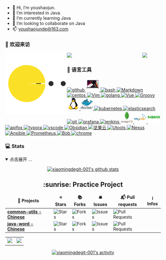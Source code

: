 - 👋 Hi, I’m youshaojun.
- 👀 I’m interested in Java.
- 🌱 I’m currently learning Java
- 💞️ I’m looking to collaborate on Java
- 📫 youshaojunde@163.com

<!---
youshaojun/youshaojun is a ✨ special ✨ repository because its `README.md` (this file) appears on your GitHub profile.
You can click the Preview link to take a look at your changes.
--->

### 🤗 欢迎来访

<div style="width:200px; height:auto; float:left; display:inline">
   <img style="float: left;" src="https://raw.githubusercontent.com/Aniket965/Aniket965/master/pacman.svg?sanitize=true" />
</div>
<div style="width:200px; height:auto; float:left; display:inline">
  <img src="https://profile-counter.glitch.me/youshaojun/count.svg" />
</div>


<div align="center">
  <img src="https://user-images.githubusercontent.com/54707860/194557916-430d9449-77c1-46fb-83c7-7440a4834a66.svg" />
</div>

### 🧰 语言工具

<a href="https://github.com" target="_blank"> <img src="https://cdn.jsdelivr.net/gh/devicons/devicon/icons/github/github-original.svg" alt="github" width="40" height="40"/> </a><a href="https://apple.com" target="_blank"> <img src="https://raw.githubusercontent.com/eryajf/tu/main/img/image_20221012_094215.png" alt="macbookpro" width="43" height="43"/> </a><a href="https://www.gnu.org/software/bash/" target="_blank"> <img src="https://www.vectorlogo.zone/logos/gnu_bash/gnu_bash-icon.svg" alt="bash" width="40" height="40"/> </a><a href="https://www.markdownguide.org/" target="_blank"> <img src="https://cdn.jsdelivr.net/gh/devicons/devicon/icons/markdown/markdown-original.svg" alt="Markdown" width="40" height="40"/> </a><a href="https://www.centos.org/" target="_blank"> <img src="https://cdn.jsdelivr.net/gh/devicons/devicon/icons/centos/centos-original.svg" alt="centos" width="40" height="40"/> </a><a href="https://www.vim.org/" target="_blank"> <img src="https://cdn.jsdelivr.net/gh/devicons/devicon/icons/vim/vim-original.svg" alt="Vim" width="40" height="40"/> </a><a href="https://github.com/golang/go" target="_blank"> <img src="https://cdn.jsdelivr.net/gh/devicons/devicon/icons/go/go-original.svg" alt="golang" width="40" height="40"/> </a><a href="https://cn.vuejs.org/index.html" target="_blank"> <img src="https://cdn.jsdelivr.net/gh/devicons/devicon/icons/vuejs/vuejs-original.svg" alt="Vue" width="40" height="40"/> </a> <a href="https://groovy-lang.org/" target="_blank"> <img src="https://cdn.jsdelivr.net/gh/devicons/devicon/icons/groovy/groovy-original.svg" alt="Groovy" width="40" height="40"/> </a> <a href="https://www.linux.org/" target="_blank"> <img src="https://raw.githubusercontent.com/devicons/devicon/master/icons/linux/linux-original.svg" alt="linux" width="40" height="40"/> </a> <a href="https://www.docker.com/" target="_blank"> <img src="https://raw.githubusercontent.com/devicons/devicon/master/icons/docker/docker-original-wordmark.svg" alt="docker" width="40" height="40"/> </a> <a href="https://kubernetes.io" target="_blank"> <img src="https://www.vectorlogo.zone/logos/kubernetes/kubernetes-icon.svg" alt="kubernetes" width="40" height="40"/> </a> <a href="https://www.elastic.co" target="_blank"> <img src="https://www.vectorlogo.zone/logos/elastic/elastic-icon.svg" alt="elasticsearch" width="40" height="40"/> </a> <a href="https://git-scm.com/" target="_blank"> <img src="https://www.vectorlogo.zone/logos/git-scm/git-scm-icon.svg" alt="git" width="40" height="40"/> </a> <a href="https://grafana.com" target="_blank"> <img src="https://www.vectorlogo.zone/logos/grafana/grafana-icon.svg" alt="grafana" width="40" height="40"/> </a> <a href="https://www.jenkins.io" target="_blank"> <img src="https://www.vectorlogo.zone/logos/jenkins/jenkins-icon.svg" alt="jenkins" width="40" height="40"/> </a> <a href="https://www.mongodb.com/" target="_blank"> <img src="https://raw.githubusercontent.com/devicons/devicon/master/icons/mongodb/mongodb-original-wordmark.svg" alt="mongodb" width="40" height="40"/> </a>
<a href="https://www.mysql.com/" target="_blank"> <img src="https://raw.githubusercontent.com/devicons/devicon/master/icons/mysql/mysql-original-wordmark.svg" alt="mysql" width="40" height="40"/> </a><a href="https://www.nginx.com" target="_blank"> <img src="https://raw.githubusercontent.com/devicons/devicon/master/icons/nginx/nginx-original.svg" alt="nginx" width="40" height="40"/> </a><a href="https://apifox.cn" target="_blank"> <img src="https://www.apifox.cn/favicon.ico" alt="apifox" width="40" height="40"/> </a><a href="https://typora.io" target="_blank"> <img src="https://typora.io/img/favicon-64.png" alt="typora" width="40" height="40"/> </a><a href="https://code.visualstudio.com/" target="_blank"> <img src="https://cdn.jsdelivr.net/gh/devicons/devicon/icons/vscode/vscode-original.svg" alt="vscode" width="40" height="40"/> </a><a href="https://obsidian.md/" target="_blank"> <img src="https://obsidian.md/favicon.ico" alt="Obsidian" width="40" height="40"/> </a><a href="https://www.jianguoyun.com/" target="_blank"> <img src="https://www.jianguoyun.com/favicon.ico" alt="坚果云" width="40" height="40"/> </a> <a href="https://u.tools" target="_blank"> <img src="https://u.tools/favicon.ico" alt="Utools" width="40" height="40"/> </a><a href="https://www.sonatype.com/" target="_blank"> <img src="https://www.sonatype.com/hubfs/2019%20Product%20logo/Product%20Logo%20SVGs/NexusRepo_Icon.svg" alt="Nexus" width="40" height="40"/> </a><a href="https://www.ansible.com/" target="_blank"> <img src="https://cdn.jsdelivr.net/gh/devicons/devicon/icons/ansible/ansible-original.svg" alt="Ansible" width="40" height="40"/> </a><a href="https://prometheus.io/" target="_blank"> <img src="https://cdn.jsdelivr.net/gh/devicons/devicon/icons/prometheus/prometheus-original.svg" alt="Prometheus" width="40" height="40"/> </a> <a href="https://github.com/ripperhe/Bob" target="_blank"> <img src="https://cdn.staticaly.com/gh/eryajf/tu/main/img/image_20220627_102018.png" alt="Bob" width="40" height="40"/> </a><a href="https://www.google.com/chrome/" target="_blank"> <img src="https://cdn.jsdelivr.net/gh/devicons/devicon/icons/chrome/chrome-original.svg" alt="chrome" width="40" height="40"/> </a>


### 💻 Stats

<details open>
<summary>点击展开 ...</summary>

<div align="center">


[![xiaomingdegit-001's github stats](https://github-readme-stats.vercel.app/api?username=youshaojun&hide_title=false&hide_border=true&show_icons=true&include_all_commits=true&line_height=20&bg_color=0,EC6C6C,FFD479,FFFC79,73FA79&theme=graywhite&locale=cn)](https://github-readme-stats.vercel.app/api?username=youshaojun&hide_title=false&hide_border=true&show_icons=true&include_all_commits=true&line_height=20&bg_color=0,EC6C6C,FFD479,FFFC79,73FA79&theme=graywhite&locale=cn)
  
<!-- [![主要使用语言](https://github-readme-stats.vercel.app/api/top-langs/?username=youshaojun&hide_title=false&hide=c&hide_border=true&layout=compact&bg_color=0,73FA79,73FDFF,D783FF&theme=graywhite&locale=cn)](https://github-readme-stats.vercel.app/api/top-langs/?username=youshaojun&hide_title=false&hide=c&hide_border=true&layout=compact&bg_color=0,73FA79,73FDFF,D783FF&theme=graywhite&locale=cn)
-->

<h2>:sunrise: Practice Project</h2>

<table cellspacing="0" cellpadding="0" style="border: none;">
  <thead align="center">
    <tr border: none;>
      <td><b>🎁 Projects</b></td>
      <td><b>⭐ Stars</b></td>
      <td><b>📚 Forks</b></td>
      <td><b>🛎 Issues</b></td>
      <td><b>📬 Pull requests</b></td>
      <td><b>ℹ️ Infos</b></td>
    </tr>
  </thead>
  <tbody>
    <tr>
      <td><a href="https://github.com/youshaojun/common-utils"><b>common-utils - Chinese</b></a></td>
      <td><img alt="Stars" src="https://img.shields.io/github/stars/youshaojun/common-utils?style=flat-square&labelColor=343b41"/></td>
      <td><img alt="Forks" src="https://img.shields.io/github/forks/youshaojun/common-utils?style=flat-square&labelColor=343b41"/></td>
      <td><img alt="Issues" src="https://img.shields.io/github/issues/youshaojun/common-utils?style=flat-square&labelColor=343b41"/></td>
      <td><img alt="Pull Requests" src="https://img.shields.io/github/issues-pr/youshaojun/common-utils?style=flat-square&labelColor=343b41"/></td>
      <td></td>
    </tr>
    <tr>
      <td><a href="https://github.com/youshaojun/es-interview"><b>java-word - Chinese</b></a></td>
      <td><img alt="Stars" src="https://img.shields.io/github/stars/youshaojun/java-word?style=flat-square&labelColor=343b41"/></td>
      <td><img alt="Forks" src="https://img.shields.io/github/forks/youshaojun/java-word?style=flat-square&labelColor=343b41"/></td>
      <td><img alt="Issues" src="https://img.shields.io/github/issues/youshaojun/java-word?style=flat-square&labelColor=343b41"/></td>
      <td><img alt="Pull Requests" src="https://img.shields.io/github/issues-pr/youshaojun/java-word?style=flat-square&labelColor=343b41"/></td>
      <td></td>
    </tr>
  </tbody>
</table>

<table cellspacing="0" cellpadding="0" style="border: none;">
  <tr>
    <td>
      <a href="">
        <img height="128px" src="https://github-profile-trophy.vercel.app/?username=youshaojun&theme=algolia&column=8" />
      </a>
    </td>
    <td>
      <a href="">
        <img height="128px" src="https://github-readme-stats.vercel.app/api/top-langs/?username=youshaojun&hide_title=false&hide=c&hide_border=true&layout=compact&bg_color=0,73FA79,73FDFF,D783FF&theme=graywhite&locale=cn" />
      </a>
    </td>
  </tr>
</table>

  
[![xiaomingdegit-001's activity](https://activity-graph.herokuapp.com/graph?username=youshaojun&theme=github)](https://activity-graph.herokuapp.com/graph?username=youshaojun&theme=github)

  <!--
  <div align="center">
    <img src="https://github-profile-trophy.vercel.app/?username=youshaojun&column=4&margin-w=8&margin-h=6" />
  </div>
  -->
</div>
  
</details>
